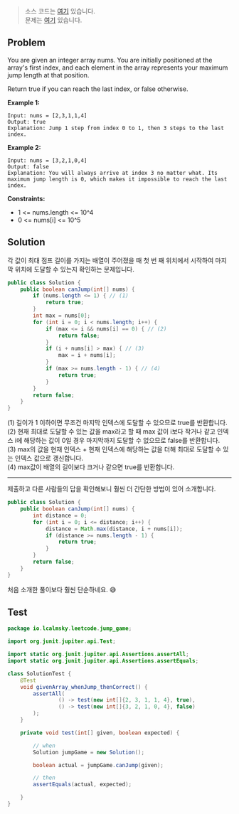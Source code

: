 > 소스 코드는 [여기](https://github.com/lcalmsky/leetcode/blob/master/src/main/java/io/lcalmsky/leetcode/jump_game/Solution.java) 있습니다.  
> 문제는 [여기](https://leetcode.com/problems/jump-game/) 있습니다.

## Problem

You are given an integer array nums. You are initially positioned at the array's first index, and each element in the array represents your maximum jump length at that position.

Return true if you can reach the last index, or false otherwise.

**Example 1:**

```text
Input: nums = [2,3,1,1,4]
Output: true
Explanation: Jump 1 step from index 0 to 1, then 3 steps to the last index.
```

**Example 2:**

```text
Input: nums = [3,2,1,0,4]
Output: false
Explanation: You will always arrive at index 3 no matter what. Its maximum jump length is 0, which makes it impossible to reach the last index.
```

**Constraints:**

* 1 <= nums.length <= 10^4
* 0 <= nums[i] <= 10^5

## Solution

각 값이 최대 점프 길이를 가지는 배열이 주어졌을 때 첫 번 째 위치에서 시작하여 마지막 위치에 도달할 수 있는지 확인하는 문제입니다.

```java
public class Solution {
    public boolean canJump(int[] nums) {
        if (nums.length <= 1) { // (1)
            return true;
        }
        int max = nums[0];
        for (int i = 0; i < nums.length; i++) {
            if (max <= i && nums[i] == 0) { // (2)
                return false;
            }
            if (i + nums[i] > max) { // (3)
                max = i + nums[i];
            }
            if (max >= nums.length - 1) { // (4)
                return true;
            }
        }
        return false;
    }
}
```

(1) 길이가 1 이하이면 무조건 마지막 인덱스에 도달할 수 있으므로 true를 반환합니다.  
(2) 현재 최대로 도달할 수 있는 값을 max라고 할 때 max 값이 i보다 작거나 같고 인덱스 i에 해당하는 값이 0일 경우 마지막까지 도달할 수 없으므로 false를 반환합니다.  
(3) max의 값을 현재 인덱스 + 현재 인덱스에 해당하는 값을 더해 최대로 도달할 수 있는 인덱스 값으로 갱신합니다.  
(4) max값이 배열의 길이보다 크거나 같으면 true를 반환합니다.

---

제출하고 다른 사람들의 답을 확인해보니 훨씬 더 간단한 방법이 있어 소개합니다.

```java
public class Solution {
    public boolean canJump(int[] nums) {
        int distance = 0;
        for (int i = 0; i <= distance; i++) {
            distance = Math.max(distance, i + nums[i]);
            if (distance >= nums.length - 1) {
                return true;
            }
        }
        return false;
    }
}
```

처음 소개한 풀이보다 훨씬 단순하네요. 😅

## Test

```java
package io.lcalmsky.leetcode.jump_game;

import org.junit.jupiter.api.Test;

import static org.junit.jupiter.api.Assertions.assertAll;
import static org.junit.jupiter.api.Assertions.assertEquals;

class SolutionTest {
    @Test
    void givenArray_whenJump_thenCorrect() {
        assertAll(
                () -> test(new int[]{2, 3, 1, 1, 4}, true),
                () -> test(new int[]{3, 2, 1, 0, 4}, false)
        );
    }

    private void test(int[] given, boolean expected) {

        // when
        Solution jumpGame = new Solution();

        boolean actual = jumpGame.canJump(given);

        // then
        assertEquals(actual, expected);

    }
}
```
